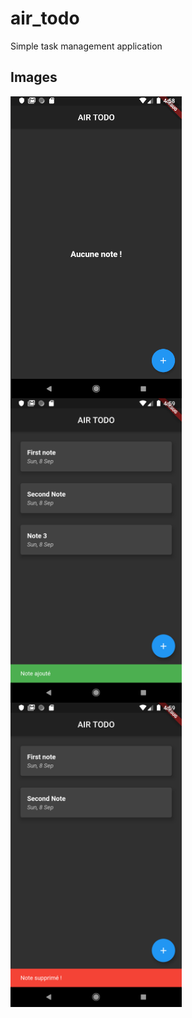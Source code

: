 # air_todo

Simple task management application

## Images
<img src="https://github.com/AIRALPHA/air_todo_app/blob/master/images/note1.png?raw=true"
     alt="" width="274" heigth="483"
     style="float: left; margin-right: 10px;" />
<img src="https://github.com/AIRALPHA/air_todo_app/blob/master/images/note2.png?raw=true"
     alt="" width="274" heigth="483"
     style="float: left; margin-right: 10px;" />
<img src="https://github.com/AIRALPHA/air_todo_app/blob/master/images/note3.png?raw=true"
     alt="" width="274" heigth="483"
     style="float: left; margin-right: 10px;" />

